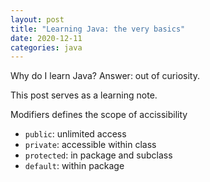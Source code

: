 ```yaml
---
layout: post
title: "Learning Java: the very basics"
date: 2020-12-11
categories: java
---
```


Why do I learn Java?
Answer: out of curiosity.

This post serves as a learning note.

Modifiers defines the scope of accissibility
- `public`: unlimited access
- `private`: accessible within class
- `protected`: in package and subclass
- `default`: within package
